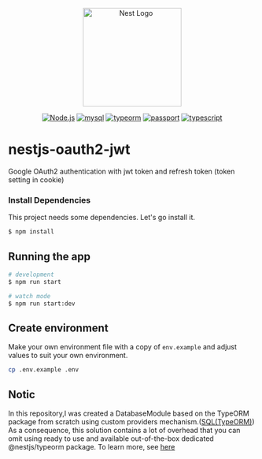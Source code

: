 <p align="center">
  <a href="http://nestjs.com/" target="blank"><img src="https://nestjs.com/img/logo-small.svg" width="200" alt="Nest Logo" /></a>
</p>

<p align="center">
<a href="https://nodejs.org/en" target="_blank"><img src="https://img.shields.io/badge/Node.js-84ba64?style=plastic&logo=nodedotjs&logoColor=white" alt="Node.js" /></a>
<a href="https://www.mysql.com" target="_blank"><img src="https://img.shields.io/badge/mysql-00608b?style=plastic" alt="mysql" /></a>
<a href="https://typeorm.io" target="_blank"><img src="https://img.shields.io/badge/typeorm-E83524?style=plastic&logo=Typeorm&logoColor=white" alt="typeorm" /></a>
<a href="https://www.passportjs.org" target="_blank"><img src="https://img.shields.io/badge/OAuth-passport-35df79?style=plastic&logo=passport" alt="passport" /></a>
<a href="https://www.typescriptlang.org" target="_blank"><img src="https://img.shields.io/badge/typescript-3178c6?style=plastic&logo=typescript&logoColor=white" alt="typescript" /></a>
</p>

# nestjs-oauth2-jwt

Google OAuth2 authentication with jwt token and refresh token (token setting in cookie)

### Install Dependencies

This project needs some dependencies. Let's go install it.

```bash
$ npm install
```

## Running the app

```bash
# development
$ npm run start

# watch mode
$ npm run start:dev

```

## Create environment

Make your own environment file with a copy of `env.example` and adjust values to suit your own environment.

```bash
cp .env.example .env
```

## Notic
In this repository,I was created a DatabaseModule based on the TypeORM package from scratch using custom providers mechanism.([SQL(TypeORM)](https://docs.nestjs.com/recipes/sql-typeorm))<br>
As a consequence, this solution contains a lot of overhead that you can omit using ready to use and available out-of-the-box dedicated @nestjs/typeorm package. To learn more, see [here](https://docs.nestjs.com/techniques/database)
